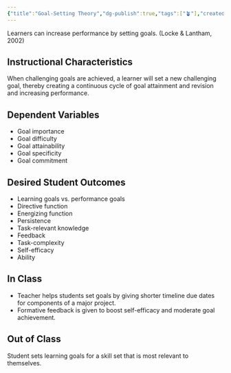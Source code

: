 ```yaml
---
{"title":"Goal-Setting Theory","dg-publish":true,"tags":["🪴"],"created":"2024-08-30","modified":"2024-09-13","permalink":"/30-permanent-notes/goal-setting-theory/","dgPassFrontmatter":true,"updated":"2024-09-13"}
---
```



Learners can increase performance by setting goals. (Locke & Lantham, 2002)

## Instructional Characteristics

When challenging goals are achieved, a learner will set a new challenging goal, thereby creating a continuous cycle of goal attainment and revision and increasing performance.

## Dependent Variables

- Goal importance
- Goal difficulty
- Goal attainability
- Goal specificity
- Goal commitment

## Desired Student Outcomes

- Learning goals vs. performance goals
- Directive function
- Energizing function
- Persistence
- Task-relevant knowledge
- Feedback
- Task-complexity
- Self-efficacy
- Ability

## In Class

- Teacher helps students set goals by giving shorter timeline due dates for components of a major project.
- Formative feedback is given to boost self-efficacy and moderate goal achievement.

## Out of Class

Student sets learning goals for a skill set that is most relevant to themselves.
